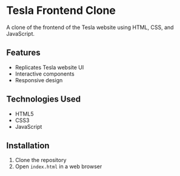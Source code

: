 # Tesla Frontend Clone

A clone of the frontend of the Tesla website using HTML, CSS, and JavaScript.

## Features

- Replicates Tesla website UI
- Interactive components
- Responsive design

## Technologies Used

- HTML5
- CSS3
- JavaScript

## Installation

1. Clone the repository
2. Open `index.html` in a web browser



